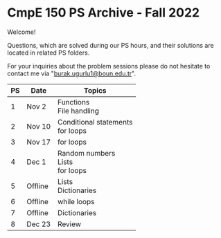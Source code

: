 # CmpE 150 PS Archive - Fall 2022

Welcome!

Questions, which are solved during our PS hours, and their solutions are located in related PS folders.

For your inquiries about the problem sessions please do not hesitate to contact me via "burak.ugurlu1@boun.edu.tr".

PS | Date | Topics
--- | --- | ---
1 | Nov 2 | Functions <br> File handling
2 | Nov 10 | Conditional statements <br> for loops
3 | Nov 17 | for loops
4 | Dec 1 | Random numbers <br> Lists <br> for loops 
5 | Offline | Lists <br> Dictionaries
6 | Offline | while loops
7 | Offline | Dictionaries
8 | Dec 23 | Review
